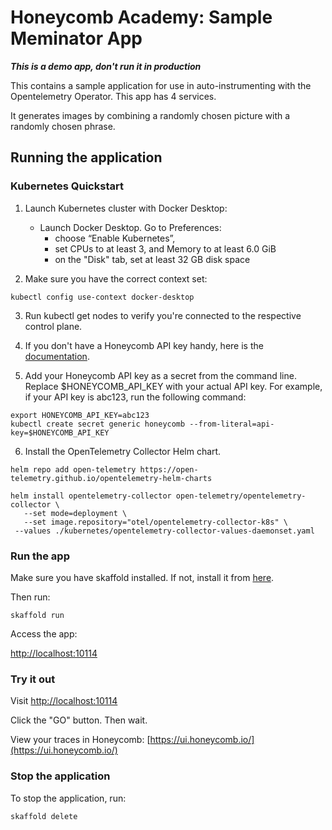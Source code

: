 # Honeycomb Academy: Sample Meminator App

**_This is a demo app, don't run it in production_**

This contains a sample application for use in auto-instrumenting with the Opentelemetry Operator. This app has 4 services.

It generates images by combining a randomly chosen picture with a randomly chosen phrase.

## Running the application

### Kubernetes Quickstart

1. Launch Kubernetes cluster with Docker Desktop:

   - Launch Docker Desktop. Go to Preferences:
     - choose “Enable Kubernetes”,
     - set CPUs to at least 3, and Memory to at least 6.0 GiB
     - on the "Disk" tab, set at least 32 GB disk space

2. Make sure you have the correct context set:

```
kubectl config use-context docker-desktop
```

3. Run kubectl get nodes to verify you're connected to the respective control plane.

4. If you don't have a Honeycomb API key handy, here is the [documentation](https://docs.honeycomb.io/get-started/configure/environments/manage-api-keys/#create-api-key).

5. Add your Honeycomb API key as a secret from the command line. Replace $HONEYCOMB_API_KEY with your actual API key. For example, if your API key is abc123, run the following command:

```
export HONEYCOMB_API_KEY=abc123
kubectl create secret generic honeycomb --from-literal=api-key=$HONEYCOMB_API_KEY
```

6. Install the OpenTelemetry Collector Helm chart.

```
helm repo add open-telemetry https://open-telemetry.github.io/opentelemetry-helm-charts

helm install opentelemetry-collector open-telemetry/opentelemetry-collector \
   --set mode=deployment \
   --set image.repository="otel/opentelemetry-collector-k8s" \
 --values ./kubernetes/opentelemetry-collector-values-daemonset.yaml
```

### Run the app

Make sure you have skaffold installed. If not, install it from [here](https://skaffold.dev/docs/install/).

Then run:

```
skaffold run
```

Access the app:

[http://localhost:10114]()

### Try it out

Visit [http://localhost:10114]()

Click the "GO" button. Then wait.

View your traces in Honeycomb: [https://ui.honeycomb.io/](https://ui.honeycomb.io/)

### Stop the application

To stop the application, run:

```
skaffold delete
```

